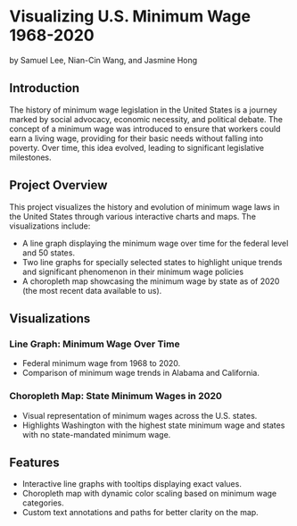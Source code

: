# Visualizing U.S. Minimum Wage 1968-2020

by Samuel Lee, Nian-Cin Wang, and Jasmine Hong

## Introduction

The history of minimum wage legislation in the United States is a journey marked by social advocacy, economic necessity, and political debate. The concept of a minimum wage was introduced to ensure that workers could earn a living wage, providing for their basic needs without falling into poverty. Over time, this idea evolved, leading to significant legislative milestones.

## Project Overview

This project visualizes the history and evolution of minimum wage laws in the United States through various interactive charts and maps. The visualizations include:

- A line graph displaying the minimum wage over time for the federal level and 50 states.
- Two line graphs for specially selected states to highlight unique trends and significant phenomenon in their minimum wage policies
- A choropleth map showcasing the minimum wage by state as of 2020 (the most recent data available to us).

## Visualizations

### Line Graph: Minimum Wage Over Time
- Federal minimum wage from 1968 to 2020.
- Comparison of minimum wage trends in Alabama and California.

### Choropleth Map: State Minimum Wages in 2020
- Visual representation of minimum wages across the U.S. states.
- Highlights Washington with the highest state minimum wage and states with no state-mandated minimum wage.

## Features

- Interactive line graphs with tooltips displaying exact values.
- Choropleth map with dynamic color scaling based on minimum wage categories.
- Custom text annotations and paths for better clarity on the map.
